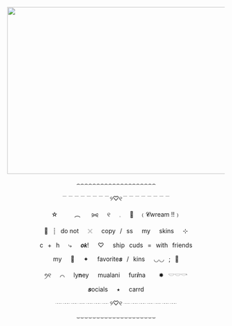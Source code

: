 <p align="center">
  <img width="800" height="386" src="https://github.com/user-attachments/assets/174f9435-c458-485b-9bb3-044ea0e835ba">
</p>

<p align="center">⌢⌢⌢⌢⌢⌢⌢⌢⌢⌢⌢⌢⌢⌢⌢⌢⌢⌢⌢⌢</p>
<p align="center">﹉﹉﹉﹉﹉﹉﹉﹉୨♡୧﹉﹉﹉﹉﹉﹉﹉﹉</p>

<p align="center">☆ㅤㅤㅤ︵ㅤㅤ⪩⪨⠀⠀୧⠀⠀𓈒⠀⠀🌊 ⠀﹙𝓒wream !!﹚</p>

<p align="center">🦈⠀┊⠀do not⠀⠀𓏴⠀⠀copy⠀/⠀ss⠀⠀my⠀⠀skins⠀⠀⊹</p>

<p align="center">c⠀+⠀h⠀⠀⤷⠀⠀𝙤𝙠!⠀⠀♡⠀⠀ship⠀cuds⠀=⠀with⠀friends</p>

<p align="center">my⠀⠀🫧⠀⠀✦︎⠀⠀favorite𝒔⠀/⠀kins⠀⠀◡◡⠀;⠀🐚</p>

<p align="center">ꪆ୧⠀⠀⌒⠀⠀ly𝐧ey⠀⠀mualani⠀⠀fur𝒊na⠀⠀⠀✸⠀𓎟𓎟𓎡</p>

<p align="center">𝒔ocials⠀⠀⭑⠀⠀carrd</p>

<p align="center">┈ ┈ ┈ ┈ ┈ ┈ ┈ ୨♡୧ ┈ ┈ ┈ ┈ ┈ ┈ ┈</p>
<p align="center">⌣⌣⌣⌣⌣⌣⌣⌣⌣⌣⌣⌣⌣⌣⌣⌣⌣⌣⌣⌣</p>
